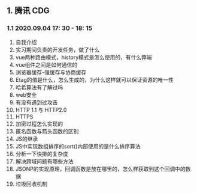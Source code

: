 ## 1. 腾讯 CDG 

### 1.1 2020.09.04 17: 30 - 18: 15

1. 自我介绍
2. 实习期间负责的开发任务，做了什么
3. vue两种路由模式，history模式是怎么使用的，有什么弊端
4. vue组件之间是如何通信的
5. 浏览器缓存-强缓存与协商缓存
6. Etag的值是什么，怎么生成的，为什么这样就可以保证资源的唯一性
7. 哈希算法有了解过吗
8. web安全
9. 有没有遇到过攻击
10. HTTP 1.1 与 HTTP2.0
11. HTTPS
12. 加密过程怎么实现的
13. 匿名函数与箭头函数的区别
14. JS的继承
15. JS中实现数组排序的sort()内部使用的是什么排序算法
16. 分析一下快排的复杂度
17. 解决跨域问题有哪些方法
18. JSONP的实现原理，回调函数是放在哪里的，怎么样获取到这个回调中的数据
19. 垃圾回收机制